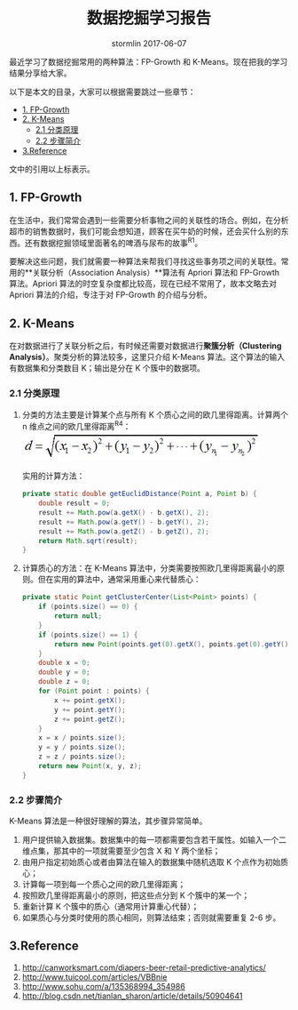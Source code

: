 <h1 style="text-align: center">数据挖掘学习报告</h1>
<p style="text-align: center">stormlin 2017-06-07</p>

最近学习了数据挖掘常用的两种算法：FP-Growth 和 K-Means。现在把我的学习结果分享给大家。

以下是本文的目录，大家可以根据需要跳过一些章节：
<!-- TOC -->

- [1. FP-Growth](#1-fp-growth)
- [2. K-Means](#2-k-means)
    - [2.1 分类原理](#21-分类原理)
    - [2.2 步骤简介](#22-步骤简介)
- [3.Reference](#3reference)

<!-- /TOC -->

文中的引用以上标表示。

## 1. FP-Growth

在生活中，我们常常会遇到一些需要分析事物之间的关联性的场合。例如，在分析超市的销售数据时，我们可能会想知道，顾客在买牛奶的时候，还会买什么别的东西。还有数据挖掘领域里面著名的啤酒与尿布的故事<sup>R1</sup>。

要解决这些问题，我们就需要一种算法来帮我们寻找这些事务项之间的关联性。常用的**关联分析（Association Analysis）**算法有 Apriori 算法和 FP-Growth 算法。Apriori 算法的时空复杂度都比较高，现在已经不常用了，故本文略去对 Apriori 算法的介绍，专注于对 FP-Growth 的介绍与分析。

## 2. K-Means

在对数据进行了关联分析之后，有时候还需要对数据进行**聚簇分析（Clustering Analysis）**。聚类分析的算法较多，这里只介绍 K-Means 算法。这个算法的输入有数据集和分类数目 K；输出是分在 K 个簇中的数据项。

### 2.1 分类原理

1.  分类的方法主要是计算某个点与所有 K 个质心之间的欧几里得距离。计算两个 n 维点之间的欧几里得距离<sup>R4</sup>：
![二维欧几里得距离](./img/n维欧几里得距离.jpg)

    实用的计算方法：
    ```java
    private static double getEuclidDistance(Point a, Point b) {
        double result = 0;
        result += Math.pow(a.getX() - b.getX(), 2);
        result += Math.pow(a.getY() - b.getY(), 2);
        result += Math.pow(a.getZ() - b.getZ(), 2);
        return Math.sqrt(result);
    }
    ```

2.  计算质心的方法：在 K-Means 算法中，分类需要按照欧几里得距离最小的原则。但在实用的算法中，通常采用重心来代替质心：
    ```java
    private static Point getClusterCenter(List<Point> points) {
        if (points.size() == 0) {
            return null;
        }
        if (points.size() == 1) {
            return new Point(points.get(0).getX(), points.get(0).getY(), points.get(0).getZ());
        }
        double x = 0;
        double y = 0;
        double z = 0;
        for (Point point : points) {
            x += point.getX();
            y += point.getY();
            z += point.getZ();
        }
        x = x / points.size();
        y = y / points.size();
        z = z / points.size();
        return new Point(x, y, z);
    }
    ```

### 2.2 步骤简介

K-Means 算法是一种很好理解的算法，其步骤异常简单。

1.  用户提供输入数据集。数据集中的每一项都需要包含若干属性。如输入一个二维点集，那其中的一项就需要至少包含 X 和 Y 两个坐标；
2.  由用户指定初始质心或者由算法在输入的数据集中随机选取 K 个点作为初始质心；
3.  计算每一项到每一个质心之间的欧几里得距离；
4.  按照欧几里得距离最小的原则，把这些点分到 K 个簇中的某一个；
5.  重新计算 K 个簇中的质心（通常用计算重心代替）；
6.  如果质心与分类时使用的质心相同，则算法结束；否则就需要重复 2-6 步。

## 3.Reference

1.  http://canworksmart.com/diapers-beer-retail-predictive-analytics/
1.  http://www.tuicool.com/articles/VBBnie
2.  http://www.sohu.com/a/135368994_354986
4.  http://blog.csdn.net/tianlan_sharon/article/details/50904641